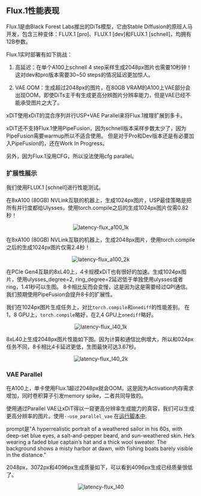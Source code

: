 ## Flux.1性能表现

Flux.1是由Black Forest Labs推出的DiTs模型，它由Stable Diffusion的原班人马开发，包含三种变体：FLUX.1 [pro]、FLUX.1 [dev]和FLUX.1 [schnell]，均拥有12B参数。

Flux.1实时部署有如下挑战：

1. 高延迟：在单个A100上schnell 4 step采样生成2048px图片也需要10秒钟！这对dev和pro版本需要30~50 steps的情况延迟更加惊人。

2. VAE OOM：生成超过2048px的图片，在80GB VRAM的A100上VAE部分会出现OOM，即使DiTs主干有生成更高分辨图片分辨率能力，但是VAE已经不能承受图片之大了。

xDiT使用xDiT的混合序列并行USP+VAE Parallel来将Flux.1推理扩展到多卡。

xDiT还不支持Flux.1使用PipeFusion，因为schnell版本采样步数太少了，因为PipeFusion需要warmup所以不适合使用。
但是对于Pro和Dev版本还是有必要加入PipeFusion的，还在Work In Progress。

另外，因为Flux.1没用CFG，所以没法使用cfg parallel。



### 扩展性展示
我们使用FLUX.1 [schnell]进行性能测试。

在8xA100 (80GB) NVLink互联的机器上，生成1024px图片，USP最佳策略是把所有并行度都给Ulysses，使用torch.compile之后的生成1024px图片仅需0.82秒！

<div align="center">
    <img src="https://raw.githubusercontent.com/xdit-project/xdit_assets/main/performance/flux/Flux-1K-A100.png" 
    alt="latency-flux_a100_1k">
</div>


在8xA100 (80GB) NVLink互联的机器上，生成2048px图片，使用torch.compile之后的生成1024px图片仅需2.4秒！

<div align="center">
    <img src="https://raw.githubusercontent.com/xdit-project/xdit_assets/main/performance/flux/Flux-2K-A100.png" 
    alt="latency-flux_a100_2k">
</div>

在PCIe Gen4互联的8xL40上，4卡规模xDiT也有很好的加速。生成1024px图片，使用ulysses_degree=2, ring_degree=2延迟低于单独使用ulysses或者ring，1.41秒可以生图。
8卡相比反而会变慢，这是因为这是需要经过QPI通信。我们预期使用PipeFusion会提升8卡的扩展性。

我们在1024px图片生成任务上，对比`torch.compile`和`onediff`的性能差别。
在1，8 GPU上，`torch.compile`略好，在2,4 GPU上`onediff`略好。

<div align="center">
    <img src="https://raw.githubusercontent.com/xdit-project/xdit_assets/main/performance/flux/Flux-1k-L40.png" 
    alt="latency-flux_l40_1k">
</div>


8xL40上生成2048px图片性能如下图。因为计算和通信比例增大，所以和024px任务不同，8卡相比4卡延迟更低，生图最快可达3.67秒。

<div align="center">
    <img src="https://raw.githubusercontent.com/xdit-project/xdit_assets/main/performance/flux/Flux-2k-L40.png" 
    alt="latency-flux_l40_2k">
</div>

### VAE Parallel

在A100上，单卡使用Flux.1超过2048px就会OOM。这是因为Activation内存需求增加，同时卷积算子引发memory spike，二者共同导致的。

使用通过Parallel VAE让xDiT得以一窥更高分辨率生成能力的真容，我们可以生成更高分辨率的图片。使用`--use_parallel_vae` 在[运行脚本中](../../examples/run.sh).

prompt是"A hyperrealistic portrait of a weathered sailor in his 60s, with deep-set blue eyes, a salt-and-pepper beard, and sun-weathered skin. He’s wearing a faded blue captain’s hat and a thick wool sweater. The background shows a misty harbor at dawn, with fishing boats barely visible in the distance."

2048px，3072px和4096px生成质量如下，可以看到4096px生成已经质量很低了。

<div align="center">
    <img src="https://raw.githubusercontent.com/xdit-project/xdit_assets/main/performance/flux/flux_image.png" 
    alt="latency-flux_l40">
</div>
